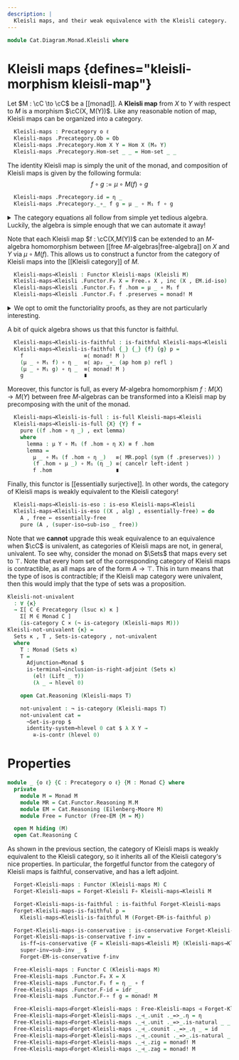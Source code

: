 ```yaml
---
description: |
  Kleisli maps, and their weak equivalence with the Kleisli category.
---
```

<!--
```agda
open import Cat.Functor.FullSubcategory
open import Cat.Functor.Adjoint.Monad
open import Cat.Diagram.Monad.Solver
open import Cat.Functor.Conservative
open import Cat.Functor.Properties
open import Cat.Diagram.Terminal
open import Cat.Displayed.Total
open import Cat.Functor.Adjoint
open import Cat.Instances.Sets
open import Cat.Diagram.Monad
open import Cat.Prelude

open import Data.Bool

import Cat.Functor.Reasoning
import Cat.Reasoning
```
-->

```agda
module Cat.Diagram.Monad.Kleisli where
```

<!--
```agda
open Total-hom
```
-->

<!--
```agda
module _ {o ℓ} {C : Precategory o ℓ} (M : Monad C) where
  private
    module M = Monad M
    module MR = Cat.Functor.Reasoning M.M
    module EM = Cat.Reasoning (Eilenberg-Moore M)
    module Free = Functor (Free-EM {M = M})

  open M hiding (M)
  open Cat.Reasoning C

```
-->

# Kleisli maps {defines="kleisli-morphism kleisli-map"}

Let $M : \cC \to \cC$ be a [[monad]]. A **Kleisli map**
from $X$ to $Y$ with respect to $M$ is a morphism $\cC(X, M(Y))$.
Like any reasonable notion of map, Kleisli maps can be organized into
a category.

```agda
  Kleisli-maps : Precategory o ℓ
  Kleisli-maps .Precategory.Ob = Ob
  Kleisli-maps .Precategory.Hom X Y = Hom X (M₀ Y)
  Kleisli-maps .Precategory.Hom-set _ _ = Hom-set _ _
```

The identity Kleisli map is simply the unit of the monad, and
composition of Kleisli maps is given by the following formula:
$$
  f \circ g := \mu \circ M(f) \circ g
$$

```agda
  Kleisli-maps .Precategory.id = η _
  Kleisli-maps .Precategory._∘_ f g = μ _ ∘ M₁ f ∘ g
```

<details>
<summary>The category equations all follow from simple yet tedious algebra.
Luckily, the algebra is simple enough that we can automate it away!
</summary>
```agda
  Kleisli-maps .Precategory.idr _ =
    lswizzle (sym (unit.is-natural _ _ _)) right-ident
  Kleisli-maps .Precategory.idl _ =
    cancell left-ident
  Kleisli-maps .Precategory.assoc _ _ _ = monad! M
```
</details>

Note that each Kleisli map $f : \cC(X,M(Y))$ can be extended
to an $M$-algebra homomorphism between [[free $M$-algebras|free-algebra]]
on $X$ and $Y$ via $\mu \circ M(f)$. This allows us to construct a functor
from the category of Kleisli maps into the [[Kleisli category]] of $M$.

```agda
  Kleisli-maps→Kleisli : Functor Kleisli-maps (Kleisli M)
  Kleisli-maps→Kleisli .Functor.F₀ X = Free.₀ X , inc (X , EM.id-iso)
  Kleisli-maps→Kleisli .Functor.F₁ f .hom = μ _ ∘ M₁ f
  Kleisli-maps→Kleisli .Functor.F₁ f .preserves = monad! M
```

<details>
<summary>We opt to omit the functoriality proofs, as they are not
particularly interesting.
</summary>

```agda
  Kleisli-maps→Kleisli .Functor.F-id =
    ext left-ident
  Kleisli-maps→Kleisli .Functor.F-∘ f g =
    ext (MR.shufflel mult-assoc ∙ pushr (MR.shufflel (mult.is-natural _ _ _)))
```
</details>

A bit of quick algebra shows us that this functor is faithful.

```agda
  Kleisli-maps→Kleisli-is-faithful : is-faithful Kleisli-maps→Kleisli
  Kleisli-maps→Kleisli-is-faithful {_} {_} {f} {g} p =
    f                   ≡⟨ monad! M ⟩
    (μ _ ∘ M₁ f) ∘ η _  ≡⟨ ap₂ _∘_ (ap hom p) refl ⟩
    (μ _ ∘ M₁ g) ∘ η _  ≡⟨ monad! M ⟩
    g                   ∎
```

Moreover, this functor is full, as every $M$-algebra homomorphism
$f : M(X) \to M(Y)$ between free $M$-algebras can be transformed
into a Kleisli map by precomposing with the unit of the monad.

```agda
  Kleisli-maps→Kleisli-is-full : is-full Kleisli-maps→Kleisli
  Kleisli-maps→Kleisli-is-full {X} {Y} f =
    pure ((f .hom ∘ η _) , ext lemma)
    where
      lemma : μ Y ∘ M₁ (f .hom ∘ η X) ≡ f .hom
      lemma =
        μ _ ∘ M₁ (f .hom ∘ η _)   ≡⟨ MR.popl (sym (f .preserves)) ⟩
        (f .hom ∘ μ _) ∘ M₁ (η _) ≡⟨ cancelr left-ident ⟩
        f .hom                    ∎
```

<!--
```agda
  Kleisli-maps→Kleisli-is-ff : is-fully-faithful Kleisli-maps→Kleisli
  Kleisli-maps→Kleisli-is-ff =
    full+faithful→ff Kleisli-maps→Kleisli
      Kleisli-maps→Kleisli-is-full
      Kleisli-maps→Kleisli-is-faithful
```
-->

Finally, this functor is [[essentially surjective]]. In other words,
the category of Kleisli maps is weakly equivalent to the Kleisli
category!

```agda
  Kleisli-maps→Kleisli-is-eso : is-eso Kleisli-maps→Kleisli
  Kleisli-maps→Kleisli-is-eso ((X , alg) , essentially-free) = do
    A , free ← essentially-free
    pure (A , (super-iso→sub-iso _ free))
```

Note that we **cannot** upgrade this weak equivalence to an equivalence when
$\cC$ is univalent, as categories of Kleisli maps are not, in general,
univalent. To see why, consider the monad on $\Sets$ that maps every
set to $\top$. Note that every hom set of the corresponding category of
Kleisli maps is contractible, as all maps are of the form $A \to \top$.
This in turn means that the type of isos is contractible; if the Kleisli
map category were univalent, then this would imply that the type of
sets was a proposition.

```agda
Kleisli-not-univalent
  : ∀ {κ}
  → Σ[ C ∈ Precategory (lsuc κ) κ ]
    Σ[ M ∈ Monad C ]
    (is-category C × (¬ is-category (Kleisli-maps M)))
Kleisli-not-univalent {κ} =
  Sets κ , T , Sets-is-category , not-univalent
  where
    T : Monad (Sets κ)
    T =
      Adjunction→Monad $
      is-terminal→inclusion-is-right-adjoint (Sets κ)
        (el! (Lift _ ⊤))
        (λ _ → hlevel 0)

    open Cat.Reasoning (Kleisli-maps T)

    not-univalent : ¬ is-category (Kleisli-maps T)
    not-univalent cat =
      ¬Set-is-prop $
      identity-system→hlevel 0 cat $ λ X Y →
        ≅-is-contr (hlevel 0)
```

# Properties

```agda
module _ {o ℓ} {C : Precategory o ℓ} {M : Monad C} where
  private
    module M = Monad M
    module MR = Cat.Functor.Reasoning M.M
    module EM = Cat.Reasoning (Eilenberg-Moore M)
    module Free = Functor (Free-EM {M = M})

  open M hiding (M)
  open Cat.Reasoning C
```

As shown in the previous section, the category of Kleisli maps is weakly
equivalent to the Kleisli category, so it inherits all of the Kleisli
category's nice properties. In particular, the forgetful functor from
the category of Kleisli maps is faithful, conservative, and has a left
adjoint.

```agda
  Forget-Kleisli-maps : Functor (Kleisli-maps M) C
  Forget-Kleisli-maps = Forget-Kleisli F∘ Kleisli-maps→Kleisli M

  Forget-Kleisli-maps-is-faithful : is-faithful Forget-Kleisli-maps
  Forget-Kleisli-maps-is-faithful p =
    Kleisli-maps→Kleisli-is-faithful M (Forget-EM-is-faithful p)

  Forget-Kleisli-maps-is-conservative : is-conservative Forget-Kleisli-maps
  Forget-Kleisli-maps-is-conservative f-inv =
    is-ff→is-conservative {F = Kleisli-maps→Kleisli M} (Kleisli-maps→Kleisli-is-ff M) _ $
    super-inv→sub-inv _ $
    Forget-EM-is-conservative f-inv

  Free-Kleisli-maps : Functor C (Kleisli-maps M)
  Free-Kleisli-maps .Functor.F₀ X = X
  Free-Kleisli-maps .Functor.F₁ f = η _ ∘ f
  Free-Kleisli-maps .Functor.F-id = idr _
  Free-Kleisli-maps .Functor.F-∘ f g = monad! M

  Free-Kleisli-maps⊣Forget-Kleisli-maps : Free-Kleisli-maps ⊣ Forget-Kleisli-maps
  Free-Kleisli-maps⊣Forget-Kleisli-maps ._⊣_.unit ._=>_.η = η
  Free-Kleisli-maps⊣Forget-Kleisli-maps ._⊣_.unit ._=>_.is-natural _ _ f = monad! M
  Free-Kleisli-maps⊣Forget-Kleisli-maps ._⊣_.counit ._=>_.η _ = id
  Free-Kleisli-maps⊣Forget-Kleisli-maps ._⊣_.counit ._=>_.is-natural _ _ f = monad! M
  Free-Kleisli-maps⊣Forget-Kleisli-maps ._⊣_.zig = monad! M
  Free-Kleisli-maps⊣Forget-Kleisli-maps ._⊣_.zag = monad! M
```
